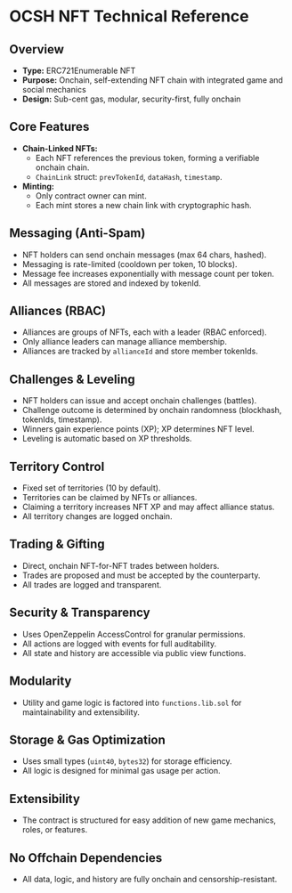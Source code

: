 # OCSH NFT Technical Reference

## Overview
- **Type:** ERC721Enumerable NFT
- **Purpose:** Onchain, self-extending NFT chain with integrated game and social mechanics
- **Design:** Sub-cent gas, modular, security-first, fully onchain

## Core Features
- **Chain-Linked NFTs:**
  - Each NFT references the previous token, forming a verifiable onchain chain.
  - `ChainLink` struct: `prevTokenId`, `dataHash`, `timestamp`.
- **Minting:**
  - Only contract owner can mint.
  - Each mint stores a new chain link with cryptographic hash.

## Messaging (Anti-Spam)
- NFT holders can send onchain messages (max 64 chars, hashed).
- Messaging is rate-limited (cooldown per token, 10 blocks).
- Message fee increases exponentially with message count per token.
- All messages are stored and indexed by tokenId.

## Alliances (RBAC)
- Alliances are groups of NFTs, each with a leader (RBAC enforced).
- Only alliance leaders can manage alliance membership.
- Alliances are tracked by `allianceId` and store member tokenIds.

## Challenges & Leveling
- NFT holders can issue and accept onchain challenges (battles).
- Challenge outcome is determined by onchain randomness (blockhash, tokenIds, timestamp).
- Winners gain experience points (XP); XP determines NFT level.
- Leveling is automatic based on XP thresholds.

## Territory Control
- Fixed set of territories (10 by default).
- Territories can be claimed by NFTs or alliances.
- Claiming a territory increases NFT XP and may affect alliance status.
- All territory changes are logged onchain.

## Trading & Gifting
- Direct, onchain NFT-for-NFT trades between holders.
- Trades are proposed and must be accepted by the counterparty.
- All trades are logged and transparent.

## Security & Transparency
- Uses OpenZeppelin AccessControl for granular permissions.
- All actions are logged with events for full auditability.
- All state and history are accessible via public view functions.

## Modularity
- Utility and game logic is factored into `functions.lib.sol` for maintainability and extensibility.

## Storage & Gas Optimization
- Uses small types (`uint40`, `bytes32`) for storage efficiency.
- All logic is designed for minimal gas usage per action.

## Extensibility
- The contract is structured for easy addition of new game mechanics, roles, or features.

## No Offchain Dependencies
- All data, logic, and history are fully onchain and censorship-resistant.
